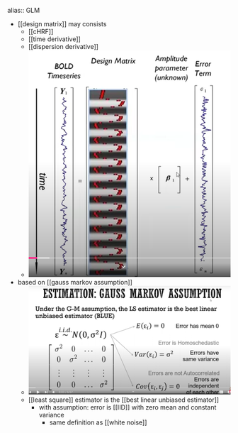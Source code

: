 alias:: GLM

- [[design matrix]] may consists
	- [[cHRF]]
	- [[time derivative]]
	- [[dispersion derivative]]
	- ![image.png](../assets/image_1734378722586_0.png)
- based on [[gauss markov assumption]]
	- ![image.png](../assets/image_1742133573330_0.png)
	- [[least square]] estimator is the [[best linear unbiased estimator]]
		- with assumption: error is [[IID]] with zero mean and constant variance
			- same definition as [[white noise]]